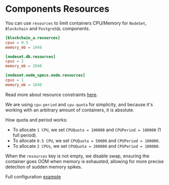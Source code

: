 # Components Resources

You can use `resources` to limit containers CPU/Memory for `NodeSet`, `Blockchain` and `PostgreSQL` components.

```toml
[blockchain_a.resources]
cpus = 0.5
memory_mb = 1048

[nodeset.db.resources]
cpus = 2
memory_mb = 2048

[nodeset.node_specs.node.resources]
cpus = 1
memory_mb = 1048
```

Read more about resource constraints [here](https://docs.docker.com/engine/containers/resource_constraints/).

We are using `cpu-period` and `cpu-quota` for simplicity, and because it's working with an arbitrary amount of containers, it is absolute.

How quota and period works:

- To allocate `1 CPU`, we set `CPUQuota = 100000` and `CPUPeriod = 100000` (1 full period).
- To allocate `0.5 CPU`, we set `CPUQuota = 50000` and `CPUPeriod = 100000`.
- To allocate `2 CPUs`, we set `CPUQuota = 200000` and `CPUPeriod = 100000`.

When the `resources` key is not empty, we disable swap, ensuring the container goes OOM when memory is exhausted, allowing for more precise detection of sudden memory spikes.

Full configuration [example]()
